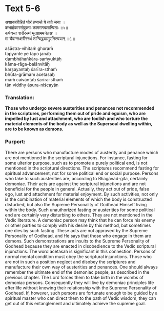 # Text 5-6

अशास्त्रविहितं घोरं तप्यन्ते ये तपो जनाः ।  
दम्भाहंकारसंयुक्ताः कामरागबलान्विताः ॥५॥  
कर्षयन्तः शरीरस्थं भूतग्राममचेतसः ।  
मां चैवान्तःशरीरस्थं तान्विद्ध्यासुरनिश्चयान् ॥६॥

aśāstra-vihitaḿ ghoraḿ  
tapyante ye tapo janāḥ  
dambhāhańkāra-saḿyuktāḥ  
kāma-rāga-balānvitāḥ  
karṣayantaḥ śarīra-sthaḿ  
bhūta-grāmam acetasaḥ  
māḿ caivāntaḥ śarīra-sthaḿ  
tān viddhy āsura-niścayān



### Translation:

**Those who undergo severe austerities and penances not recommended in the scriptures, performing them out of pride and egoism, who are impelled by lust and attachment, who are foolish and who torture the material elements of the body as well as the Supersoul dwelling within, are to be known as demons.**

### Purport:

There are persons who manufacture modes of austerity and penance which are not mentioned in the scriptural injunctions. For instance, fasting for some ulterior purpose, such as to promote a purely political end, is not mentioned in the scriptural directions. The scriptures recommend fasting for spiritual advancement, not for some political end or social purpose. Persons who take to such austerities are, according to Bhagavad-gita, certainly demoniac. Their acts are against the scriptural injunctions and are not beneficial for the people in general. Actually, they act out of pride, false ego, lust and attachment for material enjoyment. By such activities, not only is the combination of material elements of which the body is constructed disturbed, but also the Supreme Personality of Godhead Himself living within the body. Such unauthorized fasting or austerities for some political end are certainly very disturbing to others. They are not mentioned in the Vedic literature. A demoniac person may think that he can force his enemy or other parties to comply with his desire by this method, but sometimes one dies by such fasting. These acts are not approved by the Supreme Personality of Godhead, and He says that those who engage in them are demons. Such demonstrations are insults to the Supreme Personality of Godhead because they are enacted in disobedience to the Vedic scriptural injunctions. The word acetasah is significant in this connection. Persons of normal mental condition must obey the scriptural injunctions. Those who are not in such a position neglect and disobey the scriptures and manufacture their own way of austerities and penances. One should always remember the ultimate end of the demoniac people, as described in the previous chapter. The Lord forces them to take birth in the wombs of demoniac persons. Consequently they will live by demoniac principles life after life without knowing their relationship with the Supreme Personality of Godhead. If, however, such persons are fortunate enough to be guided by a spiritual master who can direct them to the path of Vedic wisdom, they can get out of this entanglement and ultimately achieve the supreme goal.
